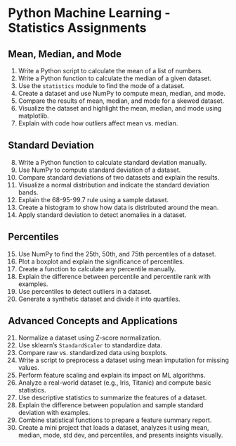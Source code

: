 # Python Machine Learning - Statistics Assignments

## Mean, Median, and Mode

1. Write a Python script to calculate the mean of a list of numbers.
2. Write a Python function to calculate the median of a given dataset.
3. Use the `statistics` module to find the mode of a dataset.
4. Create a dataset and use NumPy to compute mean, median, and mode.
5. Compare the results of mean, median, and mode for a skewed dataset.
6. Visualize the dataset and highlight the mean, median, and mode using matplotlib.
7. Explain with code how outliers affect mean vs. median.

## Standard Deviation

8. Write a Python function to calculate standard deviation manually.
9. Use NumPy to compute standard deviation of a dataset.
10. Compare standard deviations of two datasets and explain the results.
11. Visualize a normal distribution and indicate the standard deviation bands.
12. Explain the 68-95-99.7 rule using a sample dataset.
13. Create a histogram to show how data is distributed around the mean.
14. Apply standard deviation to detect anomalies in a dataset.

## Percentiles

15. Use NumPy to find the 25th, 50th, and 75th percentiles of a dataset.
16. Plot a boxplot and explain the significance of percentiles.
17. Create a function to calculate any percentile manually.
18. Explain the difference between percentile and percentile rank with examples.
19. Use percentiles to detect outliers in a dataset.
20. Generate a synthetic dataset and divide it into quartiles.

## Advanced Concepts and Applications

21. Normalize a dataset using Z-score normalization.
22. Use sklearn’s `StandardScaler` to standardize data.
23. Compare raw vs. standardized data using boxplots.
24. Write a script to preprocess a dataset using mean imputation for missing values.
25. Perform feature scaling and explain its impact on ML algorithms.
26. Analyze a real-world dataset (e.g., Iris, Titanic) and compute basic statistics.
27. Use descriptive statistics to summarize the features of a dataset.
28. Explain the difference between population and sample standard deviation with examples.
29. Combine statistical functions to prepare a feature summary report.
30. Create a mini project that loads a dataset, analyzes it using mean, median, mode, std dev, and percentiles, and presents insights visually.
